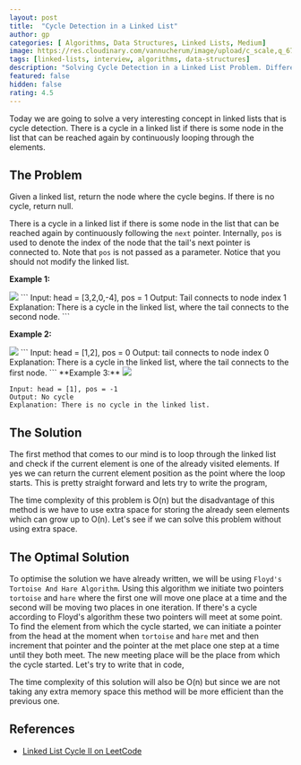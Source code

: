 ```yaml
---
layout: post
title:  "Cycle Detection in a Linked List"
author: gp
categories: [ Algorithms, Data Structures, Linked Lists, Medium]
image: https://res.cloudinary.com/vannucherum/image/upload/c_scale,q_67,w_1024/v1628075018/vannucherum.com/posts/2021-08-09-cycle-detection-in-a-linked-list/cycle_dqigbt.jpg
tags: [linked-lists, interview, algorithms, data-structures]
description: "Solving Cycle Detection in a Linked List Problem. Different approaches to solve the problem and their corresponding time and space complexities explained."
featured: false
hidden: false
rating: 4.5
---
```

  

Today we are going to solve a very interesting concept in linked lists that is cycle detection. There is a cycle in a linked list if there is some node in the list that can be reached again by continuously looping through the elements.


## The Problem

Given a linked list, return the node where the cycle begins. If there is no cycle, return null.

There is a cycle in a linked list if there is some node in the list that can be reached again by continuously following the `next` pointer. Internally, `pos` is used to denote the index of the node that the tail's next pointer is connected to. Note that `pos` is not passed as a parameter.
Notice that you should not modify the linked list.
  

**Example 1:**


<img src="https://res.cloudinary.com/vannucherum/image/upload/v1628075211/vannucherum.com/posts/2021-08-09-cycle-detection-in-a-linked-list/circularlinkedlist_shbkse.png">
```
Input: head = [3,2,0,-4], pos = 1
Output: Tail connects to node index 1
Explanation: There is a cycle in the linked list, where the tail connects to the second node.
```

**Example 2:**


<img src="https://res.cloudinary.com/vannucherum/image/upload/v1628075243/vannucherum.com/posts/2021-08-09-cycle-detection-in-a-linked-list/circularlinkedlist_test2_d4oblg.png">
```
Input: head = [1,2], pos = 0
Output: tail connects to node index 0
Explanation: There is a cycle in the linked list, where the tail connects to the first node.
```
**Example 3:**


<img src="https://res.cloudinary.com/vannucherum/image/upload/v1628075297/vannucherum.com/posts/2021-08-09-cycle-detection-in-a-linked-list/circularlinkedlist_test3_akw6k3.png">

```
Input: head = [1], pos = -1
Output: No cycle
Explanation: There is no cycle in the linked list.
```

## The Solution  
The first method that comes to our mind is to loop through the linked list and check if the current element is one of the already visited elements. If yes we can return the current element position as the point where the loop starts. This is pretty straight forward and lets try to write the program,
<script src="https://emgithub.com/embed.js?target=https%3A%2F%2Fgithub.com%2Fvishnu-gp%2Falgorithm-ds%2Fblob%2Fmaster%2FExcercises%2FLinkedLists%2F03_CycleDetection%2FSolution.js%23L14-L26&style=github&showBorder=on&showFileMeta=on"></script>

 The time complexity of this problem is O(n) but the disadvantage of this method is we have to use extra space for storing the already seen elements which can grow up to O(n). Let's see if we can solve this problem without using extra space.

## The Optimal Solution
To optimise the solution we have already written, we will be using `Floyd's Tortoise And Hare Algorithm`. 
Using this algorithm we initiate two pointers `tortoise` and `hare` where the first one will move one place at a time and the second will be moving two places in one iteration. 
If there's a cycle according to Floyd's algorithm these two pointers will meet at some point.
To find the element from which the cycle started, we can initiate a pointer from the head at the moment when `tortoise` and `hare` met and then increment that pointer and the pointer at the met place one step at a time until they both meet.
The new meeting place will be the place from which the cycle started.
Let's try to write that in code,
<script src="https://emgithub.com/embed.js?target=https%3A%2F%2Fgithub.com%2Fvishnu-gp%2Falgorithm-ds%2Fblob%2Fmaster%2FExcercises%2FLinkedLists%2F03_CycleDetection%2FOptimalSolution.js%23L14-L33&style=github&showBorder=on&showFileMeta=on"></script>

The time complexity of this solution will also be O(n) but since we are not taking any extra memory space this method will be more efficient than the previous one.
  

## References

- <a target="_blank" href="https://leetcode.com/problems/linked-list-cycle-ii/">Linked List Cycle II on LeetCode</a>
